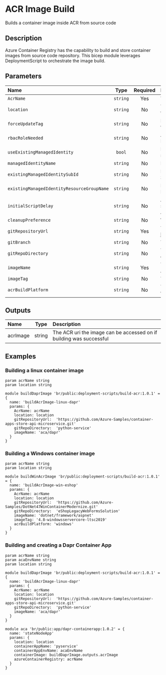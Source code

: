 # ACR Image Build

Builds a container image inside ACR from source code

## Description

Azure Container Registry has the capability to build and store container images from source code repository.
This bicep module leverages DeploymentScript to orchestrate the image build.

## Parameters

| Name                                       | Type     | Required | Description                                                                                                   |
| :----------------------------------------- | :------: | :------: | :------------------------------------------------------------------------------------------------------------ |
| `AcrName`                                  | `string` | Yes      | The name of the Azure Container Registry                                                                      |
| `location`                                 | `string` | No       | The location of the ACR and where to deploy the module resources to                                           |
| `forceUpdateTag`                           | `string` | No       | How the deployment script should be forced to execute                                                         |
| `rbacRoleNeeded`                           | `string` | No       | Azure RoleId that are required for the DeploymentScript resource to import images                             |
| `useExistingManagedIdentity`               | `bool`   | No       | Does the Managed Identity already exists, or should be created                                                |
| `managedIdentityName`                      | `string` | No       | Name of the Managed Identity resource                                                                         |
| `existingManagedIdentitySubId`             | `string` | No       | For an existing Managed Identity, the Subscription Id it is located in                                        |
| `existingManagedIdentityResourceGroupName` | `string` | No       | For an existing Managed Identity, the Resource Group it is located in                                         |
| `initialScriptDelay`                       | `string` | No       | A delay before the script import operation starts. Primarily to allow Azure AAD Role Assignments to propagate |
| `cleanupPreference`                        | `string` | No       | When the script resource is cleaned up                                                                        |
| `gitRepositoryUrl`                         | `string` | Yes      | The Git Repository URL, eg. https://github.com/YOURORG/YOURREPO.git                                           |
| `gitBranch`                                | `string` | No       | The name of the repository branch to use                                                                      |
| `gitRepoDirectory`                         | `string` | No       | The directory in the repo that contains the dockerfile                                                        |
| `imageName`                                | `string` | Yes      | The image name/path you want to create in ACR                                                                 |
| `imageTag`                                 | `string` | No       | The image tag you want to create                                                                              |
| `acrBuildPlatform`                         | `string` | No       | The ACR compute platform needed to build the image                                                            |

## Outputs

| Name     | Type   | Description                                                         |
| :------- | :----: | :------------------------------------------------------------------ |
| acrImage | string | The ACR uri the image can be accessed on if building was successful |

## Examples

### Building a linux container image

```bicep
param acrName string
param location string

module buildDaprImage 'br/public:deployment-scripts/build-acr:1.0.1' = {
  name: 'buildAcrImage-linux-dapr'
  params: {
    AcrName: acrName
    location: location
    gitRepositoryUrl:  'https://github.com/Azure-Samples/container-apps-store-api-microservice.git'
    gitRepoDirectory:  'python-service'
    imageName: 'aca/dapr'
  }
}
```

### Building a Windows container image

```bicep
param acrName string
param location string

module buildWinAcrImage 'br/public:deployment-scripts/build-acr:1.0.1' = {
  name: 'buildAcrImage-win-eshop'
  params: {
    AcrName: acrName
    location: location
    gitRepositoryUrl:  'https://github.com/Azure-Samples/DotNet47WinContainerModernize.git'
    gitRepoDirectory:  'eShopLegacyWebFormsSolution'
    imageName: 'dotnet/framework/aspnet'
    imageTag: '4.8-windowsservercore-ltsc2019'
    acrBuildPlatform: 'windows'
  }
}
```

### Building and creating a Dapr Container App

```bicep
param acrName string
param acaEnvName string
param location string

module buildDaprImage 'br/public:deployment-scripts/build-acr:1.0.1' = {
  name: 'buildAcrImage-linux-dapr'
  params: {
    AcrName: acrName
    location: location
    gitRepositoryUrl:  'https://github.com/Azure-Samples/container-apps-store-api-microservice.git'
    gitRepoDirectory:  'python-service'
    imageName: 'aca/dapr'
  }
}

module aca 'br/public:app/dapr-containerapp:1.0.2' = {
  name: 'stateNodeApp'
  params: {
    location: location
    containerAppName: 'pyservice'
    containerAppEnvName: acaEnvName
    containerImage: buildDaprImage.outputs.acrImage
    azureContainerRegistry: acrName
  }
}
```